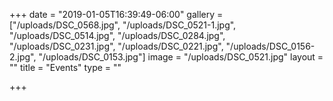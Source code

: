 +++
date = "2019-01-05T16:39:49-06:00"
gallery = ["/uploads/DSC_0568.jpg", "/uploads/DSC_0521-1.jpg", "/uploads/DSC_0514.jpg", "/uploads/DSC_0284.jpg", "/uploads/DSC_0231.jpg", "/uploads/DSC_0221.jpg", "/uploads/DSC_0156-2.jpg", "/uploads/DSC_0153.jpg"]
image = "/uploads/DSC_0521.jpg"
layout = ""
title = "Events"
type = ""

+++
